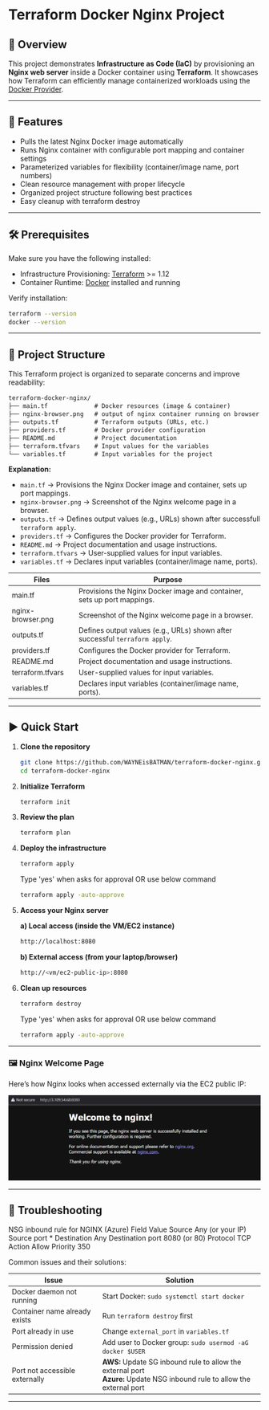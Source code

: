 # Terraform Docker Nginx Project

## 📌 Overview

This project demonstrates **Infrastructure as Code (IaC)** by provisioning an **Nginx web server** inside a Docker container using **Terraform**. It showcases how Terraform can efficiently manage containerized workloads using the [Docker Provider](https://registry.terraform.io/providers/kreuzwerker/docker).

---

## 🚀 Features

- Pulls the latest Nginx Docker image automatically
- Runs Nginx container with configurable port mapping and container settings
- Parameterized variables for flexibility (container/image name, port numbers)
- Clean resource management with proper lifecycle
- Organized project structure following best practices
- Easy cleanup with terraform destroy


---

## 🛠️ Prerequisites

Make sure you have the following installed:

- Infrastructure Provisioning: [Terraform](https://developer.hashicorp.com/terraform/downloads) >= 1.12
- Container Runtime: [Docker](https://docs.docker.com/get-docker/) installed and running  

Verify installation:

   ```bash
   terraform --version
   docker --version

   ```
---



## 📂 Project Structure

This Terraform project is organized to separate concerns and improve readability:

```
terraform-docker-nginx/
├── main.tf             # Docker resources (image & container)
├── nginx-browser.png   # output of nginx container running on browser
├── outputs.tf          # Terraform outputs (URLs, etc.)
├── providers.tf        # Docker provider configuration
├── README.md           # Project documentation
├── terraform.tfvars    # Input values for the variables
└── variables.tf        # Input variables for the project
```

**Explanation:**
- `main.tf`            → Provisions the Nginx Docker image and container, sets up port mappings.
- `nginx-browser.png`  → Screenshot of the Nginx welcome page in a browser.
- `outputs.tf`         → Defines output values (e.g., URLs) shown after successfull `terraform apply`.
- `providers.tf`       → Configures the Docker provider for Terraform.
- `README.md`          → Project documentation and usage instructions.
- `terraform.tfvars`   → User-supplied values for input variables.
- `variables.tf`       → Declares input variables (container/image name, ports).


| Files                | Purpose                                                                                   |
|----------------------|-------------------------------------------------------------------------------------------|
| main.tf              | Provisions the Nginx Docker image and container, sets up port mappings.                   |
| nginx-browser.png    | Screenshot of the Nginx welcome page in a browser.                                        |
| outputs.tf           | Defines output values (e.g., URLs) shown after successful `terraform apply`.              |
| providers.tf         | Configures the Docker provider for Terraform.                                             |
| README.md            | Project documentation and usage instructions.                                             |
| terraform.tfvars     | User-supplied values for input variables.                                                 |
| variables.tf         | Declares input variables (container/image name, ports).                                   |


---

## ▶️ Quick Start

1. **Clone the repository**

   ```bash
   git clone https://github.com/WAYNEisBATMAN/terraform-docker-nginx.git
   cd terraform-docker-nginx

   ```

2. **Initialize Terraform**
   ```bash
   terraform init

   ```

3. **Review the plan**
   ```bash
   terraform plan

   ```

4. **Deploy the infrastructure**
   ```bash
   terraform apply 

   ```
   Type 'yes' when asks for approval OR use below command
   ```bash
   terraform apply -auto-approve

   ```

5. **Access your Nginx server**

   **a) Local access (inside the VM/EC2 instance)**

   ```bash
   http://localhost:8080

   ```

   **b) External access (from your laptop/browser)**

   ```bash
   http://<vm/ec2-public-ip>:8080

   ```
   
6. **Clean up resources**
   ```bash
   terraform destroy

   ```
   Type 'yes' when asks for approval OR use below command
   ```bash
   terraform apply -auto-approve

   ```

---

### 🖼️ Nginx Welcome Page

Here’s how Nginx looks when accessed externally via the EC2 public IP:

![Nginx in Browser](nginx-browser.png)

---

## 🐛 Troubleshooting

NSG inbound rule for NGINX (Azure)
Field	Value
Source	Any (or your IP)
Source port	*
Destination	Any
Destination port	8080 (or 80)
Protocol	TCP
Action	Allow
Priority	350

Common issues and their solutions:


| Issue                          | Solution                                                  |
|------------------------------- |-----------------------------------------------------------|
| Docker daemon not running      | Start Docker: `sudo systemctl start docker`               |
| Container name already exists  | Run `terraform destroy` first                             |
| Port already in use            | Change `external_port` in `variables.tf`                  |
| Permission denied              | Add user to Docker group: `sudo usermod -aG docker $USER` |
| Port not accessible externally | **AWS:** Update SG inbound rule to allow the external port<br>**Azure:** Update NSG inbound rule to allow the external port |

---